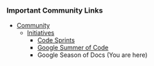 ### Important Community Links

* [Community](/www-community/)
  * [Initiatives](/www-community/initiatives/)
    * [Code Sprints](/www-community/initiatives/code_sprint/)
    * [Google Summer of Code](/www-community/initiatives/gsod/)
    * Google Season of Docs (You are here)